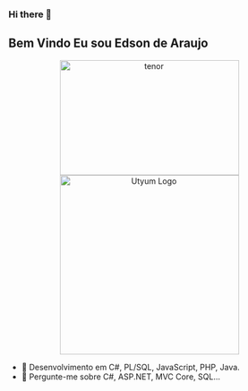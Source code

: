 ### Hi there 👋
## Bem Vindo Eu sou Edson de Araujo

<p align="center">
  <img src="https://i.postimg.cc/HWbg7ZVq/developx.gif" width="320" height="205" alt='tenor'/><img src="https://i.postimg.cc/qRQTFbDb/giphy.gif" width="320" alt="Utyum Logo" />
</p>

- 🔭 Desenvolvimento em C#, PL/SQL, JavaScript, PHP, Java.
- 💬 Pergunte-me sobre C#, ASP.NET, MVC Core, SQL...
